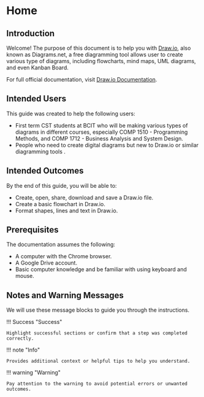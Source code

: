 # Home

## Introduction

Welcome! The purpose of this document is to help you with [Draw.io](https://app.diagrams.net/), also known as Diagrams.net, a free diagramming tool allows user to create various type of diagrams, including flowcharts, mind maps, UML diagrams, and even Kanban Board.

For full official documentation, visit [Draw.io Documentation](https://www.drawio.com/doc/).

## Intended Users

This guide was created to help the following users:

* First term CST students at BCIT who will be making various types of diagrams in different courses, especially COMP 1510 - Programming Methods, and COMP 1712 - Business Analysis and System Design.
* People who need to create digital diagrams but new to Draw.io or similar diagramming tools .

## Intended Outcomes

By the end of this guide, you will be able to:

* Create, open, share, download and save a Draw.io file.
* Create a basic flowchart in Draw.io.
* Format shapes, lines and text in Draw.io.

## Prerequisites

The documentation assumes the following:

* A computer with the Chrome browser.
* A Google Drive account.
* Basic computer knowledge and be familiar with using keyboard and mouse.

## Notes and Warning Messages

We will use these message blocks to guide you through the instructions.

!!! Success "Success"

    Highlight successful sections or confirm that a step was completed correctly.

!!! note "Info"

    Provides additional context or helpful tips to help you understand.

!!! warning "Warning"

    Pay attention to the warning to avoid potential errors or unwanted outcomes.

